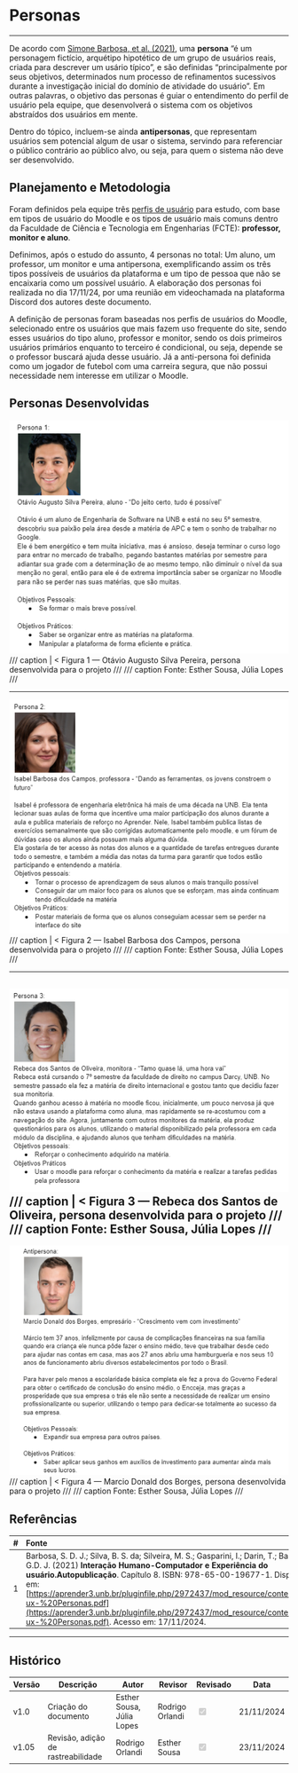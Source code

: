 # Personas
---

De acordo com [Simone Barbosa, et al. (2021)](https://aprender3.unb.br/pluginfile.php/2972437/mod_resource/content/2/ihc-ux-%20Personas.pdf), uma **persona** “é um personagem fictício, arquétipo
hipotético de um grupo de usuários reais, criada para descrever um usário típico”, e são
definidas “principalmente por seus objetivos, determinados num processo de
refinamentos sucessivos durante a investigação inicial do domínio de atividade do usuário”. Em outras palavras, o objetivo das personas é guiar o entendimento do perfil de usuário pela equipe, que desenvolverá o sistema com os objetivos abstraídos
dos usuários em mente. 

Dentro do tópico, incluem-se ainda **antipersonas**, que representam usuários sem potencial algum de usar o sistema, servindo para referenciar o público contrário ao público alvo, ou seja, para quem o sistema não deve ser desenvolvido.


## Planejamento e Metodologia

Foram definidos pela equipe três [perfis de usuário](./Perfil%20dos%20Usuarios.md#perfis-de-usuario-do-projeto) para estudo, com base em tipos de usuário do Moodle e os tipos de usuário mais comuns dentro da Faculdade de Ciência e Tecnologia em Engenharias (FCTE): **professor, monitor e aluno**.

Definimos, após o estudo do assunto, 4 personas no total: Um aluno, um professor, um monitor e uma antipersona, exemplificando assim os três tipos possíveis de usuários da plataforma e um tipo de pessoa que não se encaixaria como um possível usuário. A elaboração dos personas foi realizada no dia 17/11/24, por uma reunião em videochamada na plataforma Discord dos autores deste documento.

A definição de personas foram baseadas nos perfis de usuários do Moodle, selecionado entre os usuários que mais fazem uso frequente do site, sendo esses usuários do tipo aluno, professor e monitor, sendo os dois primeiros usuários primários enquanto to terceiro é condicional, ou seja, depende se o professor buscará ajuda desse usuário. Já a anti-persona foi definida como um jogador de futebol com uma carreira segura, que não possui necessidade nem interesse em utilizar o Moodle.

## Personas Desenvolvidas

![Aluno](../../../img/persona1.png)
/// caption | < 
Figura 1 — Otávio Augusto Silva Pereira, persona desenvolvida para o projeto
///
/// caption
Fonte: Esther Sousa, Júlia Lopes
///

---
![Professor](../../../img/persona2.png)
/// caption | <
Figura 2 — Isabel Barbosa dos Campos, persona desenvolvida para o projeto
///
/// caption
Fonte: Esther Sousa, Júlia Lopes
///

---
![Monitor](../../../img/persona3.png)
/// caption | <
Figura 3 — Rebeca dos Santos de Oliveira, persona desenvolvida para o projeto
///
/// caption
Fonte: Esther Sousa, Júlia Lopes
///
---

![Anti](../../../img/persona5.png)
/// caption | <
Figura 4 — Marcio Donald dos Borges, persona desenvolvida para o projeto
///
/// caption
Fonte: Esther Sousa, Júlia Lopes
///

## Referências

| # | Fonte |
|---|:------|
| 1 | Barbosa, S. D. J.; Silva, B. S. da; Silveira, M. S.; Gasparini, I.; Darin, T.; Barbosa, G.D. J. (2021) **Interação Humano-Computador e Experiência do usuário.Autopublicação**. Capítulo 8. ISBN: 978-65-00-19677-1. Disponível em: [https://aprender3.unb.br/pluginfile.php/2972437/mod_resource/content/2/ihc-ux-%20Personas.pdf](https://aprender3.unb.br/pluginfile.php/2972437/mod_resource/content/2/ihc-ux-%20Personas.pdf). Acesso em: 17/11/2024.|

---

## Histórico


| Versão | Descrição                  | Autor                   | Revisor                  |Revisado | Data       |
|--------|----------------------------|-------------------------|--------------------------|------|------|
| v1.0   | Criação do documento                     | Esther Sousa, Júlia Lopes     |  Rodrigo Orlandi          |<input type="checkbox" onclick="return false;" disabled checked/>| 21/11/2024 |
| v1.05   | Revisão, adição de rastreabilidade                     | Rodrigo Orlandi     |  Esther Sousa          |<input type="checkbox" onclick="return false;" disabled checked/>| 23/11/2024 |
